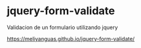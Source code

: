 # jquery-form-validate

Validacion de un formulario utilizando jquery

https://meliyanguas.github.io/jquery-form-validate/
